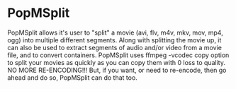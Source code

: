 PopMSplit
=========

PopMSplit allows it's user to "split" a movie (avi, flv, m4v, mkv, mov, mp4, ogg) into multiple different segments. Along with splitting the movie up, it can also be used to extract segments of audio and/or video from a movie file, and to convert containers. PopMSplit uses ffmpeg -vcodec copy option to split your movies as quickly as you can copy them with 0 loss to quality. NO MORE RE-ENCODING!!! But, if you want, or need to re-encode, then go ahead and do so, PopMSplit can do that too.